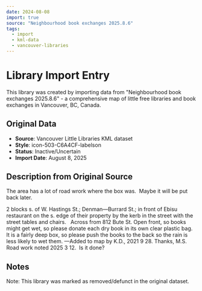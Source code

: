 ```yaml
---
date: 2024-08-08
import: true
source: "Neighbourhood book exchanges 2025.8.6"
tags:
  - import
  - kml-data
  - vancouver-libraries
---
```


# Library Import Entry

This library was created by importing data from "Neighbourhood book exchanges 2025.8.6" - a comprehensive map of little free libraries and book exchanges in Vancouver, BC, Canada.

## Original Data

- **Source**: Vancouver Little Libraries KML dataset
- **Style**: icon-503-C6A4CF-labelson
- **Status**: Inactive/Uncertain
- **Import Date**: August 8, 2025

## Description from Original Source

The area has a lot of road wrork where the box was.  Maybe it will be put back later.  

2 blocks s. of W. Hastings St.; Denman—Burrard St.; in front of Ebisu restaurant on the s. edge of their property by the kerb in the street with the street tables and chairs.  
Across from 812 Bute St.
Open front, so books might get wet, so please donate each dry book in its own clear plastic bag.  
It is a fairly deep box, so please push the books to the back so the rain is less likely to wet them.
—Added to map by K.D., 2021 9 28. Thanks, M.S.
Road work noted 2025 3 12.  Is it done?



## Notes

Note: This library was marked as removed/defunct in the original dataset.
